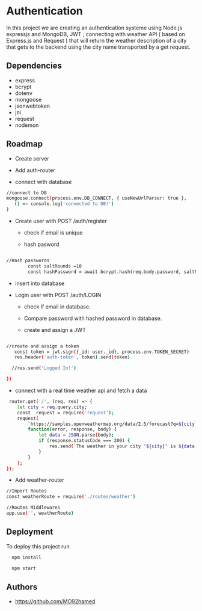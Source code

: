 # Authentication

In this project we are creating an authentication systeme using Node.js expressjs and MongoDB, JWT ;
connecting with weather API ( based on Express.js and Request ) that will return the weather description of a city that gets to the backend using the city name transported by a get request.



## Dependencies
- express
- bcrypt
- dotenv
- mongoose
- jsonwebtoken
- joi
- request
-  nodemon
## Roadmap

- Create server

- Add auth-router

- connect with database
```bash
//connect to DB
mongoose.connect(process.env.DB_CONNECT, { useNewUrlParser: true },
   () => console.log('connected to DB!')
)
```

- Create user with POST /auth/register

   - check if email is unique
   
   - hash pasword

```bash

//Hash passwords
        const saltRounds =10
        const hashPassword = await bcrypt.hash(req.body.password, saltRounds)
```

   - insert into database

- Login user with POST /auth/LOGIN    

   - check if email in database.

   - Compare password with hashed password in database.

   - create and assign a JWT 

 ```bash
 
 //create and assign a token
    const token = jwt.sign({_id: user._id}, process.env.TOKEN_SECRET)
    res.header('auth-token', token).send(token)

   //res.send('Logged In!')

})  
 ```
 - connect with a real time weather api and fetch a data

```bash
 router.get('/', (req, res) => {
	let city = req.query.city;
	const  request = require('request');
	request(
		`https://samples.openweathermap.org/data/2.5/forecast?q=${city}&appid=(process.env.API_KEY)`,
		function(error, response, body) {
			let data = JSON.parse(body);
			if (response.statusCode === 200) {
				res.send(`The weather in your city "${city}" is ${data.list[0].weather[0].description}`);
			}
		}
	);
});
```

- Add weather-router 

```bash
//Import Routes
const weatherRoute = require('./routes/weather') 
```
```bash
//Routes Middlewares
app.use('', weatherRoute)
```



## Deployment

To deploy this project run

```bash
  npm install
```
```bash
  npm start
```

## Authors

- https://github.com/MO92hamed








